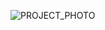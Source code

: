 ![PROJECT_PHOTO](https://https://github.com/adm503/images/blob/main/NixieClock/COVID%202019%20V2/1.jpg)<br>

